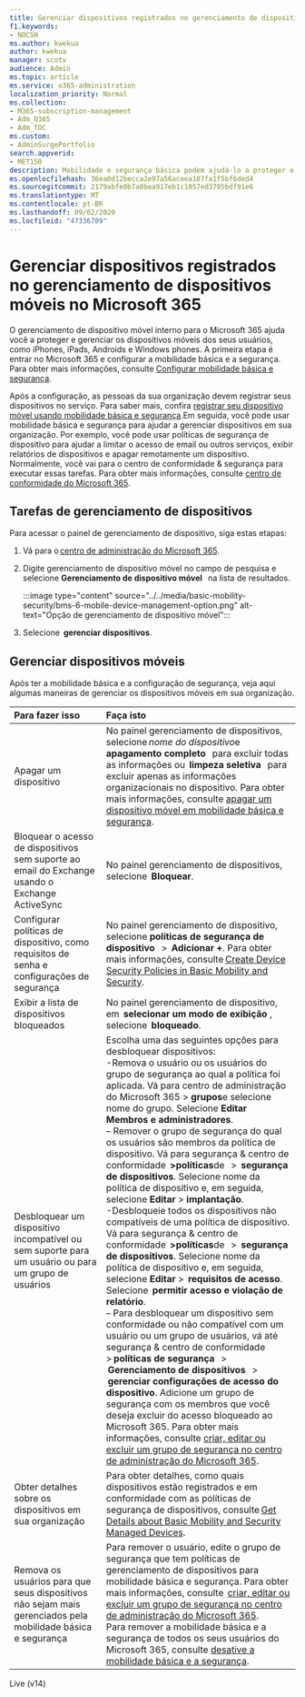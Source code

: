```yaml
---
title: Gerenciar dispositivos registrados no gerenciamento de dispositivos móveis no Microsoft 365
f1.keywords:
- NOCSH
ms.author: kwekua
author: kwekua
manager: scotv
audience: Admin
ms.topic: article
ms.service: o365-administration
localization_priority: Normal
ms.collection:
- M365-subscription-management
- Adm_O365
- Adm_TOC
ms.custom:
- AdminSurgePortfolio
search.appverid:
- MET150
description: Mobilidade e segurança básica podem ajudá-lo a proteger e gerenciar dispositivos móveis.
ms.openlocfilehash: 36ea0d12becca2e97a56aceea107fa1f5bf6ded4
ms.sourcegitcommit: 2179abfe0b7a8bea917eb1c1057ed3795bdf91e6
ms.translationtype: MT
ms.contentlocale: pt-BR
ms.lasthandoff: 09/02/2020
ms.locfileid: "47336709"
---
```

# <a name="manage-devices-enrolled-in-mobile-device-management-in-microsoft-365"></a>Gerenciar dispositivos registrados no gerenciamento de dispositivos móveis no Microsoft 365

O gerenciamento de dispositivo móvel interno para o Microsoft 365 ajuda você a proteger e gerenciar os dispositivos móveis dos seus usuários, como iPhones, iPads, Androids e Windows phones. A primeira etapa é entrar no Microsoft 365 e configurar a mobilidade básica e a segurança. Para obter mais informações, consulte [Configurar mobilidade básica e segurança](set-up-basic-mobility-and-security.md).

Após a configuração, as pessoas da sua organização devem registrar seus dispositivos no serviço. Para saber mais, confira [registrar seu dispositivo móvel usando mobilidade básica e segurança](enroll-your-mobile-device-using-basic-mobility-and-security.md).Em seguida, você pode usar mobilidade básica e segurança para ajudar a gerenciar dispositivos em sua organização. Por exemplo, você pode usar políticas de segurança de dispositivo para ajudar a limitar o acesso de email ou outros serviços, exibir relatórios de dispositivos e apagar remotamente um dispositivo. Normalmente, você vai para o centro de conformidade & segurança para executar essas tarefas. Para obter mais informações, consulte [centro de conformidade do Microsoft 365](https://support.microsoft.com/office/7e696a40-b86b-4a20-afcc-559218b7b1b8).

## <a name="device-management-tasks"></a>Tarefas de gerenciamento de dispositivos

Para acessar o painel de gerenciamento de dispositivo, siga estas etapas:

1. Vá para o [centro de administração do Microsoft 365](https://support.microsoft.com/office/758befc4-0888-4009-9f14-0d147402fd23).
    
2. Digite gerenciamento de dispositivo móvel no campo de pesquisa e selecione **Gerenciamento de dispositivo móvel**   na lista de resultados.

    :::image type="content" source="../../media/basic-mobility-security/bms-6-mobile-device-management-option.png" alt-text="Opção de gerenciamento de dispositivo móvel":::

3. Selecione  **gerenciar dispositivos**.

## <a name="manage-mobile-devices"></a>Gerenciar dispositivos móveis
    
Após ter a mobilidade básica e a configuração de segurança, veja aqui algumas maneiras de gerenciar os dispositivos móveis em sua organização.

|**Para fazer isso**|**Faça isto**|
|:----------------|:------------------------------------------------------------------------------|
|Apagar um dispositivo |No painel gerenciamento de dispositivos, selecione *nome do dispositivo*e  **apagamento completo**   para excluir todas as informações ou  **limpeza seletiva**   para excluir apenas as informações organizacionais no dispositivo. Para obter mais informações, consulte [apagar um dispositivo móvel em mobilidade básica e segurança](wipe-mobile-device.md).|
|Bloquear o acesso de dispositivos sem suporte ao email do Exchange usando o Exchange ActiveSync |No painel gerenciamento de dispositivos, selecione  **Bloquear**. |
|Configurar políticas de dispositivo, como requisitos de senha e configurações de segurança |No painel gerenciamento de dispositivo, selecione **políticas de segurança de dispositivo**   >  **Adicionar +**. Para obter mais informações, consulte [Create Device Security Policies in Basic Mobility and Security](create-device-security-policies-in-basic-mmobility-and-security.md).|
|Exibir a lista de dispositivos bloqueados  |No painel gerenciamento de dispositivo, em  **selecionar um modo de exibição** ,   selecione  **bloqueado**. |
|Desbloquear um dispositivo incompatível ou sem suporte para um usuário ou para um grupo de usuários  |Escolha uma das seguintes opções para desbloquear dispositivos:<br/>-Remova o usuário ou os usuários do grupo de segurança ao qual a política foi aplicada. Vá para centro de administração do Microsoft 365 > **grupos**e selecione nome do grupo. Selecione **Editar Membros e administradores**.<br/>– Remover o grupo de segurança do qual os usuários são membros da política de dispositivo. Vá para segurança & centro de conformidade  **>políticas**de   >  **segurança de dispositivos**. Selecione nome da política de dispositivo e, em seguida, selecione **Editar**  >  **implantação**.<br/>-Desbloqueie todos os dispositivos não compatíveis de uma política de dispositivo. Vá para segurança & centro de conformidade  **>políticas**de   >  **segurança de dispositivos**. Selecione nome da política de dispositivo e, em seguida, selecione **Editar**  >  **requisitos de acesso**. Selecione  **permitir acesso e violação de relatório**.<br/>– Para desbloquear um dispositivo sem conformidade ou não compatível com um usuário ou um grupo de usuários, vá até segurança & centro de conformidade > **políticas de segurança**   >  **Gerenciamento de dispositivos**   >  **gerenciar configurações de acesso do dispositivo**. Adicione um grupo de segurança com os membros que você deseja excluir do acesso bloqueado ao Microsoft 365. Para obter mais informações, consulte [criar, editar ou excluir um grupo de segurança no centro de administração do Microsoft 365](https://support.microsoft.com/office/55c96b32-e086-4c9e-948b-a018b44510cb).|
|Obter detalhes sobre os dispositivos em sua organização  |Para obter detalhes, como quais dispositivos estão registrados e em conformidade com as políticas de segurança de dispositivos, consulte [Get Details about Basic Mobility and Security Managed Devices](get-details-about-basic-mobility-and-security-managed-devices.md).|
|Remova os usuários para que seus dispositivos não sejam mais gerenciados pela mobilidade básica e segurança |Para remover o usuário, edite o grupo de segurança que tem políticas de gerenciamento de dispositivos para mobilidade básica e segurança. Para obter mais informações, consulte  [criar, editar ou excluir um grupo de segurança no centro de administração do Microsoft 365](https://support.microsoft.com/office/55c96b32-e086-4c9e-948b-a018b44510cb).<br/>Para remover a mobilidade básica e a segurança de todos os seus usuários do Microsoft 365, consulte [desative a mobilidade básica e a segurança](turn-off-basic-mobility-and-security.md).|

Live (v14)